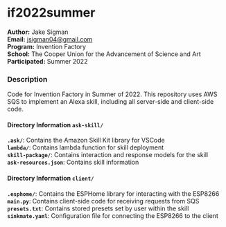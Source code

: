 # if2022summer

**Author:** Jake Sigman  
**Email:** <jsigman04@gmail.com>  
**Program:** Invention Factory  
**School:** The Cooper Union for the Advancement of Science and Art  
**Participated:** Summer 2022 


### Description

Code for Invention Factory in Summer of 2022. This repository uses AWS SQS to implement an Alexa skill, including all server-side and client-side code.

#### Directory Information **`ask-skill/`**

**`.ask/`**: Contains the Amazon Skill Kit library for VSCode    
**`lambda/`**: Contains lambda function for skill deployment    
**`skill-package/`**: Contains interaction and response models for the skill    
**`ask-resources.json`**: Contains skill information    

#### Directory Information **`client/`**
**`.esphome/`**: Contains the ESPHome library for interacting with the ESP8266    
**`main.py`**: Contains client-side code for receiving requests from SQS    
**`presets.txt`**: Contains stored presets set by user within the skill    
**`sinkmate.yaml`**: Configuration file for connecting the ESP8266 to the client  